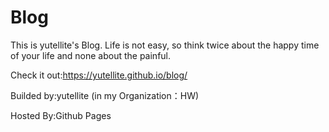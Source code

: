 Blog
====

This is yutellite's Blog. Life is not easy, so think twice about the happy time of your life and none about the painful.

Check it out:https://yutellite.github.io/blog/

Builded by:yutellite (in my Organization：HW)

Hosted By:Github Pages
